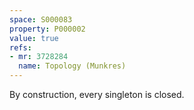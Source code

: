 ```yaml
---
space: S000083
property: P000002
value: true
refs:
- mr: 3728284
  name: Topology (Munkres)
---
```


By construction, every singleton is closed.
